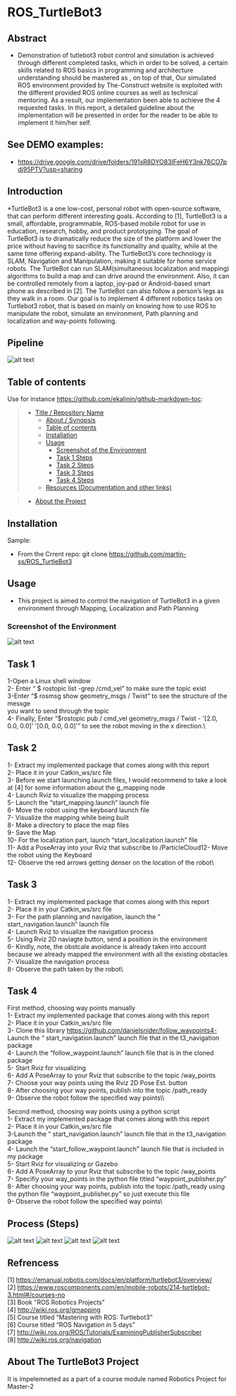 # ROS_TurtleBot3

## Abstract

* Demonstration of tutlebot3 robot control and simulation is achieved through
  different completed tasks, which in order to be solved, a certain skills related
  to ROS basics in programming and architecture understanding should be
  mastered as , on top of that, Our simulated ROS
  environment provided by The-Construct website is exploited with the
  different provided ROS online courses as well as technical mentoring. As a
  result, our implementation been able to achieve the 4 requested tasks. In this
  report, a detailed guideline about the implementation will be presented in
  order for the reader to be able to implement it him/her self.


## See DEMO examples:

* <https://drive.google.com/drive/folders/191sR8DYO83IFeH6Y3nk76CO7pdj95PTV?usp=sharing>

## Introduction

*TurtleBot3 is a one low-cost, personal robot with open-source software, that can
  perform different interesting goals. According to [1], TurtleBot3 is a small,
  affordable, programmable, ROS-based mobile robot for use in education, research,
  hobby, and product prototyping. The goal of TurtleBot3 is to dramatically reduce
  the size of the platform and lower the price without having to sacrifice its
  functionality and quality, while at the same time offering expand-ability. The
  TurtleBot3’s core technology is SLAM, Navigation and Manipulation, making it
  suitable for home service robots. The TurtleBot can run SLAM(simultaneous
  localization and mapping) algorithms to build a map and can drive around the
  environment. Also, it can be controlled remotely from a laptop, joy-pad or
  Android-based smart phone as described in [2]. The TurtleBot can also follow a
  person’s legs as they walk in a room. Our goal is to implement 4 different robotics
  tasks on Turtlebot3 robot, that is based on mainly on knowing how to use ROS to
  manipulate the robot, simulate an environment, Path planning and localization and
  way-points following.
  
  
## Pipeline
![alt text](https://github.com/martin-ss/ROS_TurtleBot3/blob/main/Report/FINAL%20REPORT_MARTIN%20EMILE-04.png?raw=true)

## Table of contents

Use for instance <https://github.com/ekalinin/github-markdown-toc>:

> * [Title / Repository Name](#TurtleBot3)
>   * [About / Synopsis](#Abstract)
>   * [Table of contents](#table-of-contents)
>   * [Installation](#installation)
>   * [Usage](#usage)
>     * [Screenshot of the Environment](#screenshot-of-the-Environment)
>     * [Task 1 Steps](#features)
>     * [Task 2 Steps](#features)
>     * [Task 3 Steps](#features)
>     * [Task 4 Steps](#features)
>   * [Resources (Documentation and other links)](#resources-documentation-and-other-links)


>   * [About the Project](#)


## Installation

Sample:

* From the Crrent repo: git clone  https://github.com/martin-ss/ROS_TurtleBot3


## Usage

* This project is aimed to control the navigation of TurtleBot3 in a given environment through Mapping, Localization and Path Planning

### Screenshot of the Environment

![alt text](https://github.com/martin-ss/ROS_TurtleBot3/blob/main/ros2.png?raw=true)

## Task 1

1-Open a Linux shell window\
2- Enter “ $ rostopic list -grep /cmd_vel” to make sure the topic exist\
3-Enter “$ rosmsg show geometry_msgs / Twist” to see the structure of the messge\
you want to send through the topic\
4- Finally, Enter “$rostopic pub / cmd_vel geometry_msgs / Twist - '[2.0, 0.0, 0.0]'
'[0.0, 0.0, 0.0]'” to see the robot moving in the x direction.\


## Task 2

1- Extract my implemented package that comes along with this report\
2- Place it in your Catkin_ws/src file\
3- Before we start launching launch files, I would recommend to take a look at [4]
for some information about the g_mapping node\
4- Launch Rviz to visualize the mapping process\
5- Launch the “start_mapping.launch” launch file\
6- Move the robot using the keyboard launch file\
7- Visualize the mapping while being built\
8- Make a directory to place the map files\
9- Save the Map\
10- For the localization part, launch “start_localization.launch” file\
11- Add a PoseArray into your Rviz that subscribe to /ParticleCloud12- Move the robot using the Keyboard\
12- Observe the red arrows getting denser on the location of the robot\


## Task 3

1- Extract my implemented package that comes along with this report\
2- Place it in your Catkin_ws/src file\
3- For the path planning and navigation, launch the “ start_navigation.launch”
launch file\
4- Launch Rviz to visualize the navigation process\
5- Using Rviz 2D naviagte button, send a position in the environment\
6- Kindly, note, the obstcale avoidance is already taken into account because we
already mapped the environment with all the existing obstacles\
7- Visualize the navigation process\
8- Observe the path taken by the robot\


## Task 4

First method, choosing way points manually\
1- Extract my implemented package that comes along with this report\
2- Place it in your Catkin_ws/src file\
3- Clone this library https://github.com/danielsnider/follow_waypoints4- Launch the “ start_navigation.launch” launch file that in the t3_navigation
package\
4- Launch the “follow_waypoint.launch” launch file that is in the cloned package\
5- Start Rviz for visualizing\
6- Add A PoseArray to your Rviz that subscribe to the topic /way_points\
7- Choose your way points using the Rviz 2D Pose Est. button\
8- After choosing your way points, publish into the topic /path_ready\
9- Observe the robot follow the specified way points\\\

Second method, choosing way points using a python script\
1- Extract my implemented package that comes along with this report\
2- Place it in your Catkin_ws/src file\
3-Launch the “ start_navigation.launch” launch file that in the t3_navigation
package\
4- Launch the “start_follow_waypoint.launch” launch file that is included in my
package\
5- Start Rviz for visualizing or Gazebo\
6- Add A PoseArray to your Rviz that subscribe to the topic /way_points\
7- Specifiy your way_points in the python file titled “waypoint_publisher.py”\
8- After choosing your way points, publish into the topic /path_ready using the
python file “waypoint_publisher.py” so just execute this file\
9- Observe the robot follow the specified way points\


## Process (Steps)
![alt text](https://github.com/martin-ss/ROS_TurtleBot3/blob/main/Report/FINAL%20REPORT_MARTIN%20EMILE-09.png?raw=true)
![alt text](https://github.com/martin-ss/ROS_TurtleBot3/blob/main/Report/FINAL%20REPORT_MARTIN%20EMILE-10.png?raw=true)
![alt text](https://github.com/martin-ss/ROS_TurtleBot3/blob/main/Report/FINAL%20REPORT_MARTIN%20EMILE-11.png?raw=true)
![alt text](https://github.com/martin-ss/ROS_TurtleBot3/blob/main/Report/FINAL%20REPORT_MARTIN%20EMILE-12.png?raw=true)


## Refrencess

[1] https://emanual.robotis.com/docs/en/platform/turtlebot3/overview/ \
[2] https://www.roscomponents.com/en/mobile-robots/214-turtlebot-3.html#/courses-no \
[3] Book "ROS Robotics Projects" \
[4] http://wiki.ros.org/gmapping \
[5] Course titled “Mastering with ROS: Turtlebot3” \
[6] Course titled “ROS Navigation in 5 days” \
[7] http://wiki.ros.org/ROS/Tutorials/ExaminingPublisherSubscriber \
[8] http://wiki.ros.org/navigation 


## About The TurtleBot3 Project
It is impelemneted as a part of a course module named Robotics Project for Master-2 
